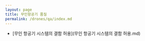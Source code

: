 ```yaml
---
layout: page
title: 무인항공기 품질
permalink: /drones/qa/index.md
---
```

- [무인 항공기 시스템의 결함 허용](무인 항공기 시스템의 결함 허용.md)
